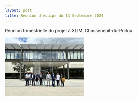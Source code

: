 ```yaml
---
layout: post
title: Réunion d'équipe du 13 Septembre 2024
---
```



Réunion trimestrielle du projet à XLIM, Chasseneuil-du-Poitou. 

<div class="image-row">
    <div class="image-column">
        <a href="/public/ens.png" target="_blank">
            <img src="/public/ens.jpg" alt="Cliquez pour voir la photo" style="width: 50%; height: auto;">
        </a>
    </div>
</div>
